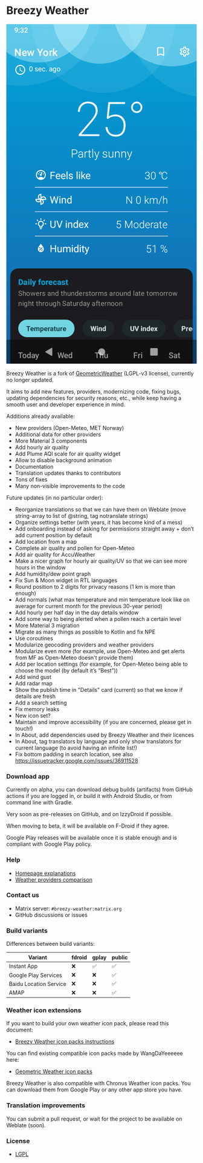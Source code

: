 # Breezy Weather

![Breezy Weather screenshot](fastlane/metadata/android/en-US/images/phoneScreenshots/Screenshot_1590799774.png?raw=true)

Breezy Weather is a fork of [GeometricWeather](https://github.com/WangDaYeeeeee/GeometricWeather) (LGPL-v3 license), currently no longer updated.

It aims to add new features, providers, modernizing code, fixing bugs, updating dependencies for security reasons, etc., while keep having a smooth user and developer experience in mind.

Additions already available:
* New providers (Open-Meteo, MET Norway)
* Additional data for other providers
* More Material 3 components
* Add hourly air quality
* Add Plume AQI scale for air quality widget
* Allow to disable background animation
* Documentation
* Translation updates thanks to contributors
* Tons of fixes
* Many non-visible improvements to the code

Future updates (in no particular order):
* Reorganize translations so that we can have them on Weblate (move string-array to list of @string, tag notranslate strings)
* Organize settings better (with years, it has become kind of a mess)
* Add onboarding instead of asking for permissions straight away + don’t add current position by default
* Add location from a map
* Complete air quality and pollen for Open-Meteo
* Add air quality for AccuWeather
* Make a nicer graph for hourly air quality/UV so that we can see more hours in the window
* Add humidity/dew point graph
* Fix Sun & Moon widget in RTL languages
* Round position to 2 digits for privacy reasons (1 km is more than enough)
* Add normals (what max temperature and min temperature look like on average for current month for the previous 30-year period)
* Add hourly per half day in the day details window
* Add some way to being alerted when a pollen reach a certain level
* More Material 3 migration
* Migrate as many things as possible to Kotlin and fix NPE
* Use coroutines
* Modularize geocoding providers and weather providers
* Modularize even more (for example, use Open-Meteo and get alerts from MF as Open-Meteo doesn't provide them)
* Add per location settings (for example, for Open-Meteo being able to choose the model (by default it’s “Best”))
* Add wind gust
* Add radar map
* Show the publish time in "Details" card (current) so that we know if details are fresh
* Add a search setting
* Fix memory leaks
* New icon set?
* Maintain and improve accessibility (if you are concerned, please get in touch!)
* In About, add dependencies used by Breezy Weather and their licences
* In About, tag translators by language and only show translators for current language (to avoid having an infinite list!)
* Fix bottom padding in search location, see also https://issuetracker.google.com/issues/36911528


### Download app

Currently on alpha, you can download debug builds (artifacts) from GitHub actions if you are logged in, or build it with Android Studio, or from command line with Gradle.

Very soon as pre-releases on GitHub, and on IzzyDroid if possible.

When moving to beta, it will be available on F-Droid if they agree.

Google Play releases will be available once it is stable enough and is compliant with Google Play policy.


### Help

* [Homepage explanations](docs/HOMEPAGE.md)
* [Weather providers comparison](docs/PROVIDERS.md)


### Contact us

* Matrix server: `#breezy-weather:matrix.org`
* GitHub discussions or issues


### Build variants

Differences between build variants:

| Variant                | fdroid | gplay | public |
|------------------------|--------|-------|--------|
| Instant App            | ❌      | ✅     | ✅      |
| Google Play Services   | ❌      | ❌     | ✅      |
| Baidu Location Service | ❌      | ❌     | ✅      |
| AMAP                   | ❌      | ❌     | ✅      |


### Weather icon extensions

If you want to build your own weather icon pack, please read this document:
* [Breezy Weather icon packs instructions](https://github.com/breezy-weather/breezy-weather-icon-packs)

You can find existing compatible icon packs made by WangDaYeeeeee here:
* [Geometric Weather icon packs](https://github.com/WangDaYeeeeee/IconProvider-For-GeometricWeather/tree/master/apk)

Breezy Weather is also compatible with Chronus Weather icon packs. You can download them from Google Play or any other app store you have.


### Translation improvements

You can submit a pull request, or wait for the project to be available on Weblate (soon).


### License

* [LGPL](/LICENSE)

